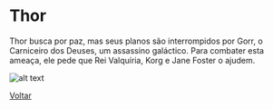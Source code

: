 # Thor

Thor busca por paz, mas seus planos são interrompidos por Gorr, o Carniceiro dos Deuses, um assassino galáctico. Para combater esta ameaça, ele pede que Rei Valquíria, Korg e Jane Foster o ajudem.

![alt text](https://portalpopline.com.br/wp-content/uploads/2022/06/thor-4-filmes.jpg)

[Voltar](../README.md)